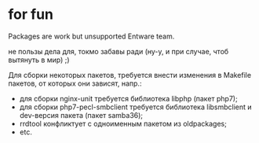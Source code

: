 # for fun
Packages are work but unsupported Entware team.

не пользы дела для, токмо забавы ради (ну-у, и при случае, чтоб вытянуть в мир) ;)

Для сборки некоторых пакетов, требуется внести изменения в Makefile пакетов, от которых они зависят, напр.:
* для сборки nginx-unit требуется библиотека libphp (пакет php7);
* для сборки php7-pecl-smbclient требуется библиотека libsmbclient и dev-версия пакета (пакет samba36);
* rrdtool конфликтует с одноименным пакетом из oldpackages;
* etc.
